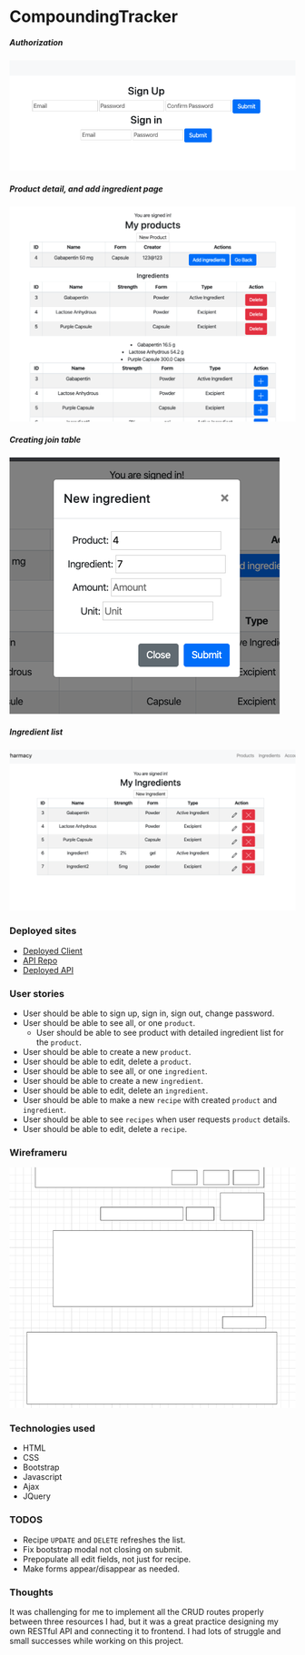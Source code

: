 # CompoundingTracker

##### Authorization
![auth](./assets/images/auth.png)
<!-- ![navbar](./assets/images/navbar.png) -->
##### Product detail, and add ingredient page
![product-detail](./assets/images/product_detail.png)

##### Creating join table
![new_recipe](./assets/images/new_recipe.png)

##### Ingredient list
![ingredient_list](./assets/images/ingredient_list.png)

### Deployed sites
* [Deployed Client](https://wyang19a.github.io/pharmacy-client/)
* [API Repo](https://github.com/wyang19a/pharmacy-api)
* [Deployed API](https://safe-brushlands-23264.herokuapp.com/)

### User stories
- User should be able to sign up, sign in, sign out, change password.
- User should be able to see all, or one `product`.
  - User should be able to see product with detailed ingredient list for the `product`.
- User should be able to create a new `product`.
- User should be able to edit, delete a `product`.
- User should be able to see all, or one `ingredient`.
- User should be able to create a new `ingredient`.
- User should be able to edit, delete an `ingredient`.
- User should be able to make a new `recipe` with created `product` and `ingredient`.
- User should be able to see `recipes` when user requests `product` details.
- User should be able to edit, delete a `recipe`.

### Wireframeru
![wireframe](./assets/images/wireframe.png)

### Technologies used
- HTML
- CSS
- Bootstrap
- Javascript
- Ajax
- JQuery

### TODOS
- Recipe `UPDATE` and `DELETE` refreshes the list.
- Fix bootstrap modal not closing on submit.
- Prepopulate all edit fields, not just for recipe.
- Make forms appear/disappear as needed.

### Thoughts
It was challenging for me to implement all the CRUD routes properly between three resources I had, but it was a great practice designing my own RESTful API and connecting it to frontend. I had lots of struggle and small successes while working on this project.
